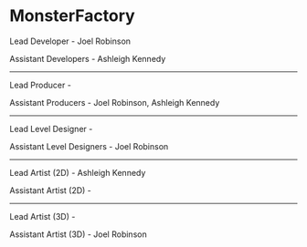 # MonsterFactory

Lead Developer - Joel Robinson

Assistant Developers - Ashleigh Kennedy
__________________________________________________________

Lead Producer -

Assistant Producers - Joel Robinson, Ashleigh Kennedy
__________________________________________________________

Lead Level Designer -

Assistant Level Designers - Joel Robinson
__________________________________________________________

Lead Artist (2D) - Ashleigh Kennedy

Assistant Artist (2D) - 
__________________________________________________________

Lead Artist (3D) -

Assistant Artist (3D) - Joel Robinson
